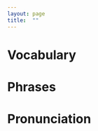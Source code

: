 ```yaml
---
layout: page
title:  ""
---
```


Vocabulary
==========


Phrases
=======


Pronunciation
=============